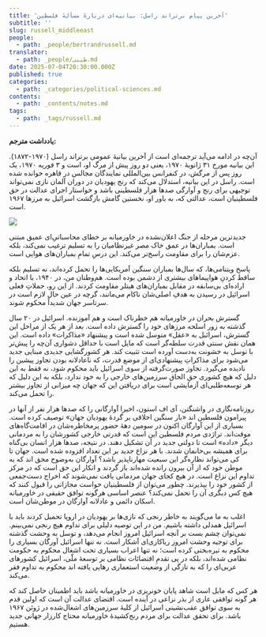 ```yaml
---
title: 'آخرین پیام برتراند راسل: بیانیه‌ای دربارهٔ مسألهٔ فلسطین'
subtitle: ''
slug: russell_middleeast
people:
  - path: _people/bertrandrussell.md
translator:
  - path: _people/طیبی.md
date: 2025-07-04T20:30:00.000Z
published: true
categories:
  - path: _categories/political-sciences.md
contents:
  - path: _contents/notes.md
tags:
  - path: _tags/russell.md
---
```



**یادداشت مترجم:**

آن‌چه در ادامه می‌آید ترجمه‌ای است از آخرین بیانیهٔ عمومی برتراند راسل (۱۹۷۰-۱۸۷۲). این بیانیه مورخ ۳۱ ژانویهٔ ۱۹۷۰، یعنی دو روز پیش از مرگ او، ‌است و ۳ فوریه ۱۹۷۰، یک روز پس از مرگش،‌ در کنفرانس بین‌المللی نمایندگان مجالس در قاهره خوانده شده است. راسل در این بیانیه، استدلال می‌کند که رنج یهودیان در دوران آلمان نازی نمی‌تواند توجیهی برای رنج و آوارگی صدها هزار فلسطینی باشد و خواستار اجرای عدالت در حق فلسطینیان است، عدالتی که، به باور او، نخستین گامش بازگشت اسرائیل به مرزها ۱۹۶۷ است.

![](https://assets.tina.io/b6b0cb5c-4b1b-43f4-9bea-8d6867c09320/magazine/DNBW-980x580-83.png)


جدیدترین مرحله از جنگ اعلان‌نشده در خاورمیانه بر خطای محاسباتی‌ِ‌ای عمیق مبتنی است. بمباران‌ها در عمق  خاک مصر غیرنظامیان را به تسلیم ترغیب نمی‌کند،‌ بلکه عزم‌شان را برای مقاومت راسخ‌تر می‌کند. این درسِ تمامِ بمباران‌های هوایی است.

پاسخ ویتنامی‌ها، که سال‌ها بمباران سنگین آمریکایی‌‌ها را تحمل کرده‌اند، نه تسلیم بلکه ساقط کردنِ هواپیماهای بیشتری از دشمن بوده است. هم‌وطنان من، در ۱۹۴۰، با اتحاد و اراده‌ای بی‌سابقه در مقابل بمباران‌های هیتلر مقاومت
کردند. از این رو، حملاتِ فعلی اسرائیل در رسیدن به هدفِ اصلی‌شان ناکام می‌مانند، گرچه در عین حال لازم است در سرتاسر جهان شدیداً محکوم شوند.

گسترش بحران در خاورمیانه هم خطرناک است و هم آموزنده. اسرائیل در ۲۰ سال گذشته به زور اسلحه مرزهای خود را گسترش داده است. بعد از هر یک از مراحل این گسترش، اسرائیل به «عقل» متوسل شده است و پیشنهاد «مذاکرات» داده است. این همان نقش سنتی قدرت سلطه‌گر است که مایل است با حداقل دشواری آن‌چه را پیش‌تر با توسل به خشونت به‌دست آورده است تثبیت کند. هر کشورگشایی جدیدی مبنایی جدید می‌شود برای مذاکراتِ پیشنهادی‌ای از موضع قدرت، که ناعادلانه بودن تجاوز پیشین را نادیده می‌گیرد. تجاوز صورت‌گرفته از سوی اسرائیل باید محکوم شود، نه فقط به این دلیل که هیچ کشوری حقِ الحاق سرزمین‌های خارجی را به خود ندارد، بلکه به ‌این دلیل که هر توسعه‌طلبی‌ای آزمایشی است برای دریافتن این که جهان چه میزانی از تجاوز بیشتر را تحمل می‌کند.

روزنامه‌نگاری در واشنگتن، آی اف استون، اخیرا آوارگانی را که صدها هزار نفر از آنها در پیرامون فلسطین اند «بار سنگین اخلاقی بر گردهٔ یهودیان جهان» توصیف کرده است. بسیاری از این آوارگان اکنون در سومین دههٔ حضور پرمخاطره‌شان در اقامت‌گاه‌های موقت‌اند. تراژدی مردم فلسطین این است که قدرتی خارجی کشورشان را به مردمانی دیگر «داده» است تا دولتی جدید در آن تشکیل دهند. در نتیجه، صدها هزار انسان بی‌گناه برای همیشه بی‌خانمان شدند. با هر نزاع جدید بر این تعداد افزوده شده است. جهان تا کی‌ می‌تواند نظاره‌گر این سبعیت مهارناپذیر باشد؟ آوارگان به‌وضوح محق اند که به موطن خود که از آن بیرون رانده شده‌اند باز گردند و انکار این حق است که در مرکز تداوم این نزاع است. در هیچ کجای جهان مردمانی یافت نمی‌شوند که اخراج دست‌جمعی از کشور خود را بپذیرند. چطور می‌توان از فلسطینیان خواست مجازاتی را قبول کنند که هیچ کس دیگری آن را تحمل نمی‌کند؟ عنصر اساسی هرگونه توافق حقیقی در خاورمیانه اسکان دائمی و عادلانه آوارگان در موطن‌شان است.

اغلب به ما می‌گویند به خاطر رنجی که نازی‌ها بر یهودیان در اروپا تحمیل کردند باید با اسرائیل همدلی داشته باشیم. من در این توصیه دلیلی برای تداوم هیچ رنجی نمی‌بینم. نمی‌توان چشم بست بر آنچه اسرائیل امروز انجام می‌دهد، و توسل به وحشت گذشته برای توجیه وحشت امروز ریاکاری‌ای آشکار است. نه تنها اسرائیل آورگان بسیاری را محکوم به تیره‌بختی کرده است؛ نه تنها اعراب بسیاری تحت اشغال محکوم به حکومت نظامی شده‌اند، بلکه در پی تقدمِ اقتضائات نظامی بر توسعهٔ ملّی، اسرائیل کشورهای عربی‌ای را که به تازگی از وضعیت استعماری رهایی یافته اند محکوم به تداوم فقر می‌کند.

هر کس که مایل است شاهد پایان خونریزی در خاورمیانه باشد باید اطمینان حاصل کند که هر گونه توافقی عاری از بذر نزاعی در آینده است. اقتضای عدالت آن است که اولین قدم به سوی توافق عقب‌نشینی اسرائیل از کلیهٔ سرزمین‌های اشغال‌شده در ژوئن ۱۹۶۷ باشد. برای تحقق عدالت برای مردم رنج‌کشیدهٔ خاورمیانه محتاج کارزار جهانی جدید هستیم.
